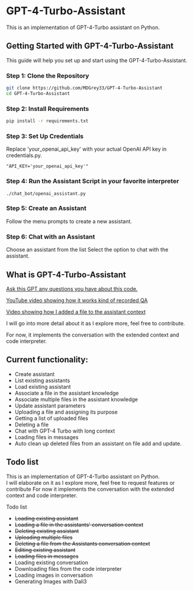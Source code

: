 # GPT-4-Turbo-Assistant 

This is an implementation of GPT-4-Turbo assistant on Python.

## Getting Started with GPT-4-Turbo-Assistant

This guide will help you set up and start using the GPT-4-Turbo-Assistant.

### Step 1: Clone the Repository
```bash
git clone https://github.com/MDGrey33/GPT-4-Turbo-Assistant
cd GPT-4-Turbo-Assistant
```

### Step 2: Install Requirements
```bash
pip install -r requirements.txt
```

### Step 3: Set Up Credentials
Replace 'your_openai_api_key' with your actual OpenAI API key in credentials.py.
```
"API_KEY='your_openai_api_key'"
```

### Step 4: Run the Assistant Script in your favorite interpreter
```
./chat_bot/openai_assistant.py
```

### Step 5: Create an Assistant
Follow the menu prompts to create a new assistant.

### Step 6: Chat with an Assistant
Choose an assistant from the list
Select the option to chat with the assistant.

## What is GPT-4-Turbo-Assistant

[Ask this GPT any questions you have about this code.](https://chat.openai.com/g/g-yJoNW6R47-gpt-4-turbo-assistants-python-dev)

[YouTube video showing how it works kind of recorded QA](https://youtu.be/4KgEMO4Ufis)

[Video showing how I added a file to the assistant context](https://youtu.be/34IfrpEQMMA)

I will go into more detail about it as I explore more, feel free to contribute.

For now, it implements the conversation with the extended context and code interpreter.


## Current functionality:

* Create assistant
* List existing assistants
* Load existing assistant
* Associate a file in the assistant knowledge
* Associate multiple files in the assistant knowledge
* Update assistant parameters
* Uploading a file and assigning its purpose
* Getting a list of uploaded files
* Deleting a file
* Chat with GPT-4 Turbo with long context
* Loading files in messages
* Auto clean up deleted files from an assistant on file add and update.

## Todo list
This is an implementation of GPT-4-Turbo assistant on Python.  
I will elaborate on it as I explore more, feel free to request features or contribute For now it implements the conversation with the extended context and code interpreter.

Todo list

* ~~Loading existing assistant~~
* ~~Loading a file in the assistants' conversation context~~
* ~~Deleting existing assistant~~
* ~~Uploading multiple files~~
* ~~Deleting a file from the Assistants conversation context~~
* ~~Editing existing assistant~~
* ~~Loading files in messages~~
* Loading existing conversation
* Downloading files from the code interpreter
* Loading images in conversation
* Generating Images with Dali3
